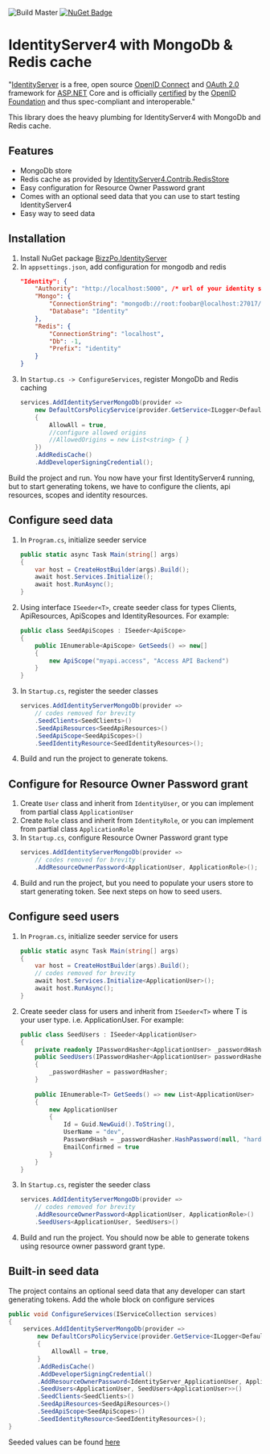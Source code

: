 ![Build Master](https://github.com/markglibres/identityserver4-mongodb-redis/workflows/Build%20Master/badge.svg?branch=master) [![NuGet Badge](https://buildstats.info/nuget/BizzPo.IdentityServer)](https://www.nuget.org/packages/BizzPo.IdentityServer/)

# IdentityServer4 with MongoDb & Redis cache
"[IdentityServer](https://github.com/IdentityServer/IdentityServer4) is a free, open source [OpenID Connect](http://openid.net/connect/) and [OAuth 2.0](https://tools.ietf.org/html/rfc6749) framework for [ASP.NET](http://asp.net/) Core and is officially [certified](https://openid.net/certification/) by the [OpenID Foundation](https://openid.net/) and thus spec-compliant and interoperable."

This library does the heavy plumbing for IdentityServer4 with MongoDb and Redis cache. 
## Features
* MongoDb store 
* Redis cache as provided by [IdentityServer4.Contrib.RedisStore](https://github.com/AliBazzi/IdentityServer4.Contrib.RedisStore)
* Easy configuration for Resource Owner Password grant
* Comes with an optional seed data that you can use to start testing IdentityServer4
* Easy way to seed data

## Installation
1. Install NuGet package [BizzPo.IdentityServer](https://www.nuget.org/packages/BizzPo.IdentityServer/)
2. In `appsettings.json`, add configuration for mongodb and redis
	```json
	"Identity": {
		"Authority": "http://localhost:5000", /* url of your identity server */
		"Mongo": {
			"ConnectionString": "mongodb://root:foobar@localhost:27017/?readPreference=primaryPreferred&appname=identityserver", /*connection string for your mongodb server*/
			"Database": "Identity"
		},
		"Redis": {
			"ConnectionString": "localhost",
			"Db": -1,
			"Prefix": "identity"
		}
	}
	```
4. In `Startup.cs -> ConfigureServices`, register MongoDb and Redis caching
	```csharp
	services.AddIdentityServerMongoDb(provider =>
		new DefaultCorsPolicyService(provider.GetService<ILogger<DefaultCorsPolicyService>>())
		{
			AllowAll = true,
			//configure allowed origins
			//AllowedOrigins = new List<string> { }
		})
		.AddRedisCache()
		.AddDeveloperSigningCredential();
	```	
Build the project and run. You now have your first IdentityServer4 running, but to start generating tokens, we have to configure the clients, api resources, scopes and identity resources.

## Configure seed data
1. In `Program.cs`, initialize seeder service
	```csharp
	public static async Task Main(string[] args)
	{
		var host = CreateHostBuilder(args).Build();
		await host.Services.Initialize();
		await host.RunAsync();
	}
	```
2. Using interface `ISeeder<T>`, create seeder class for types Clients, ApiResources, ApiScopes and IdentityResources. For example:
	```csharp
	public class SeedApiScopes : ISeeder<ApiScope>
	{
		public IEnumerable<ApiScope> GetSeeds() => new[]
		{
			new ApiScope("myapi.access", "Access API Backend")
		}
	}
	```
3.  In `Startup.cs`, register the seeder classes
	```csharp
	services.AddIdentityServerMongoDb(provider =>
		// codes removed for brevity
		.SeedClients<SeedClients>()
		.SeedApiResources<SeedApiResources>()
		.SeedApiScope<SeedApiScopes>()
		.SeedIdentityResource<SeedIdentityResources>();
	```
4. Build and run the project to generate tokens.

## Configure for Resource Owner Password grant
1. Create `User` class and inherit from `IdentityUser`, or you can implement from partial class `ApplicationUser`
2. Create `Role` class and inherit from `IdentityRole`, or you can implement from partial class `ApplicationRole`
3. In `Startup.cs`, configure Resource Owner Password grant type
	```csharp
	services.AddIdentityServerMongoDb(provider =>
		// codes removed for brevity
		.AddResourceOwnerPassword<ApplicationUser, ApplicationRole>();
	```
4. Build and run the project, but you need to populate your users store to start generating token. See next steps on how to seed users.

## Configure seed users
1. In `Program.cs`, initialize seeder service for users
	```csharp
	public static async Task Main(string[] args)
	{
		var host = CreateHostBuilder(args).Build();
		// codes removed for brevity
		await host.Services.Initialize<ApplicationUser>();
		await host.RunAsync();
	}
	```
2. Create seeder class for users and inherit from `ISeeder<T>` where T is your user type. i.e. ApplicationUser. For example:
	```csharp
	public class SeedUsers : ISeeder<ApplicationUser>
	{
		private readonly IPasswordHasher<ApplicationUser> _passwordHasher;
		public SeedUsers(IPasswordHasher<ApplicationUser> passwordHasher)
		{
			_passwordHasher = passwordHasher;
		}
		
		public IEnumerable<T> GetSeeds() => new List<ApplicationUser>
		{
			new ApplicationUser
			{
				Id = Guid.NewGuid().ToString(),
				UserName = "dev",
				PasswordHash = _passwordHasher.HashPassword(null, "hardtoguess"),
				EmailConfirmed = true
			}
		}
	}
	```
3. In `Startup.cs`, register the seeder class
	```csharp
	services.AddIdentityServerMongoDb(provider =>
		// codes removed for brevity
		.AddResourceOwnerPassword<ApplicationUser, ApplicationRole>()
		.SeedUsers<ApplicationUser, SeedUsers>()
	```
4.  Build and run the project. You should now be able to generate tokens using resource owner password grant type.

## Built-in seed data
The project contains an optional seed data that any developer can start generating tokens. Add the whole block on configure services
```csharp
public void ConfigureServices(IServiceCollection services)
{
	services.AddIdentityServerMongoDb(provider =>
		new DefaultCorsPolicyService(provider.GetService<ILogger<DefaultCorsPolicyService>>())
		{
			AllowAll = true,
		}
		.AddRedisCache()
		.AddDeveloperSigningCredential()
		.AddResourceOwnerPassword<IdentityServer_ApplicationUser, ApplicationRole>()
		.SeedUsers<ApplicationUser, SeedUsers<ApplicationUser>>()
		.SeedClients<SeedClients>()
		.SeedApiResources<SeedApiResources>()
		.SeedApiScope<SeedApiScopes>()
		.SeedIdentityResource<SeedIdentityResources>();
}
```

Seeded values can be found [here](https://github.com/markglibres/identityserver4-mongodb-redis/tree/master/src/IdentityServer/Seeders)
